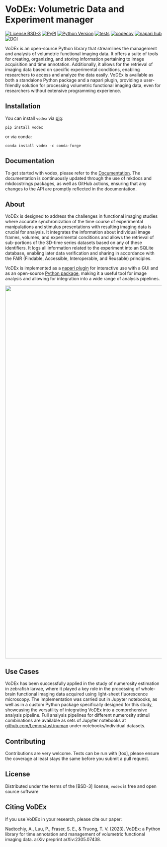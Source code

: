 # VoDEx: Volumetric Data and Experiment manager

[![License BSD-3](https://img.shields.io/pypi/l/vodex.svg?color=green)](https://github.com/LemonJust/vodex/raw/main/LICENSE)
[![PyPI](https://img.shields.io/pypi/v/vodex.svg?color=green)](https://pypi.org/project/vodex)
[![Python Version](https://img.shields.io/pypi/pyversions/vodex.svg?color=green)](https://python.org)
[![tests](https://github.com/LemonJust/vodex/workflows/tests/badge.svg)](https://github.com/LemonJust/vodex/actions)
[![codecov](https://codecov.io/gh/LemonJust/vodex/branch/main/graph/badge.svg)](https://codecov.io/gh/LemonJust/vodex)
[![napari hub](https://img.shields.io/endpoint?url=https://api.napari-hub.org/shields/napari-vodex)](https://napari-hub.org/plugins/napari-vodex)
[![DOI](https://zenodo.org/badge/483849884.svg)](https://zenodo.org/badge/latestdoi/483849884)


VoDEx is an open-source Python library that streamlines the management and analysis of volumetric functional imaging data. It offers a suite of tools for creating, organizing, and storing information pertaining to image acquisition and time annotation. Additionally, it allows for the retrieval of imaging data based on specific experimental conditions, enabling researchers to access and analyze the data easily. VoDEx is available as both a standalone Python package and a napari plugin, providing a user-friendly solution for processing volumetric functional imaging data, even for researchers without extensive programming experience.

## Installation

You can install `vodex` via [pip](https://pypi.org/project/vodex):

    pip install vodex

or via conda:

    conda install vodex -c conda-forge

## Documentation

To get started with vodex, please refer to the [Documentation](https://lemonjust.github.io/vodex/). The documentation is continuously updated through the use of mkdocs and mkdocstrings packages, as well as GitHub actions, ensuring that any changes to the API are promptly reflected in the documentation.

## About

VoDEx is designed to address the challenges in functional imaging studies where accurate synchronization of the time course of experimental manipulations and stimulus presentations with resulting imaging data is crucial for analysis. It integrates the information about individual image frames, volumes, and experimental conditions and allows the retrieval of sub-portions of the 3D-time series datasets based on any of these identifiers. It logs all information related to the experiment into an SQLite database, enabling later data verification and sharing in accordance with the FAIR (Findable, Accessible, Interoperable, and Reusable) principles.

VoDEx is implemented as a [napari plugin](https://napari-hub.org/plugins/napari-vodex) for interactive use with a GUI and as an open-source [Python package](https://pypi.org/project/vodex), making it a useful tool for image analysis and allowing for integration into a wide range of analysis pipelines.

<p align="center">
  <img src="docs/assets/vodex_infographics_w_data_and_labels.PNG" alt="cover" width="1200"/>
</p>

## Use Cases
VoDEx has been successfully applied in the study of numerosity estimation in zebrafish larvae, where it played a key role in the processing of whole-brain functional imaging data acquired using light-sheet fluorescence microscopy. The implementation was carried out in Jupyter notebooks, as well as in a custom Python package specifically designed for this study, showcasing the versatility of integrating VoDEx into a comprehensive analysis pipeline. Full analysis pipelines for different numerosity stimuli combinations are available as sets of Jupyter notebooks at [github.com/LemonJust/numan](github.com/LemonJust/numan) under notebooks/individual datasets.

## Contributing

Contributions are very welcome. Tests can be run with [tox], please ensure
the coverage at least stays the same before you submit a pull request.

## License

Distributed under the terms of the [BSD-3] license,
`vodex` is free and open source software

## Citing VoDEx
If you use VoDEx in your research, please cite our paper:

Nadtochiy, A., Luu, P., Fraser, S. E., & Truong, T. V. (2023). VoDEx: a Python library for time annotation and management of volumetric functional imaging data. arXiv preprint arXiv:2305.07438.
